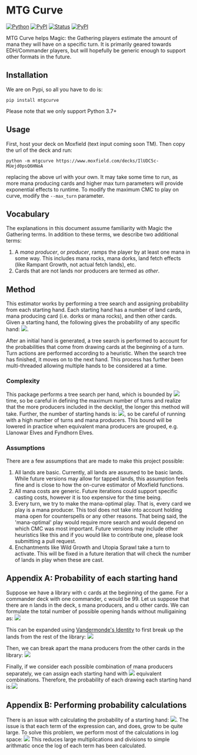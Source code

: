 # MTG Curve
[![Python](https://img.shields.io/pypi/l/mtgcurve.svg)](https://badge.fury.io/py/mtgcurve)
[![PyPI](https://img.shields.io/pypi/v/mtgcurve.svg)](https://badge.fury.io/py/mtgcurve)
[![Status](https://img.shields.io/pypi/status/mtgcurve.svg)](https://badge.fury.io/py/mtgcurve)
[![PyPI](https://img.shields.io/pypi/pyversions/mtgcurve.svg)](https://badge.fury.io/py/mtgcurve)

MTG Curve helps Magic: the Gathering players estimate the amount of mana they will have on a specific turn. It is primarily geared towards EDH/Commander players, but will hopefully be generic enough to support other formats in the future.

## Installation

We are on Pypi, so all you have to do is:
```
pip install mtgcurve
```
Please note that we only support Python 3.7+

## Usage

First, host your deck on Moxfield (text input coming soon TM). Then copy the url of the deck and run:
```
python -m mtgcurve https://www.moxfield.com/decks/IlUDC5c-MUejd0psQ6HNoA
```

replacing the above url with your own. It may take some time to run, as more mana producing cards and higher max turn parameters will provide exponential effects to runtime. To modify the maximum CMC to play on curve, modify the `--max_turn` parameter.

## Vocabulary

The explanations in this document assume familiarity with Magic the Gathering terms. In addition to these terms, we describe two additional terms:
1. A *mana producer*, or *producer*, ramps the player by at least one mana in some way. This includes mana rocks, mana dorks, land fetch effects (like Rampant Growth, not actual fetch lands), etc.
2. Cards that are not lands nor producers are termed as *other*.

## Method

This estimator works by performing a tree search and assigning probability from each starting hand. Each starting hand has a number of land cards, mana producing card (i.e. dorks or mana rocks), and then other cards. Given a starting hand, the following gives the probability of any specific hand:
<img src="https://render.githubusercontent.com/render/math?math={{\left|lands_{library}\right|}\choose {\left|lands_{hand}\right|}}{{\left|other_{library}\right|}\choose {\left|other_{hand}\right|}} / {{\left|cards_{library}\right|} \choose 7}">.

After an initial hand is generated, a tree search is performed to account for the probabilities that come from drawing cards at the beginning of a turn. Turn actions are performed according to a heuristic. When the search tree has finished, it moves on to the next hand. This process has further been multi-threaded allowing multiple hands to be considered at a time.

### Complexity

This package performs a tree search per hand, which is bounded by <img src="https://render.githubusercontent.com/render/math?math=O((\left|producers\right| %2B 2)^{turns})"> time, so be careful in defining the maximum number of turns and realize that the more producers included in the decklist, the longer this method will take. Further, the number of starting hands is: <img src="https://render.githubusercontent.com/render/math?math=\sum_{i=0}^7\sum_{j=0}^{7-i}{{\left|producers\right|} \choose j}\in O(|producers|^7)">, so be careful of running with a high number of turns and mana producers. This bound will be lowered in practice when equivalent mana producers are grouped, e.g. Llanowar Elves and Fyndhorn Elves.

### Assumptions

There are a few assumptions that are made to make this project possible:
1. All lands are basic. Currently, all lands are assumed to be basic lands. While future versions may allow for tapped lands, this assumption feels fine and is close to how the on-curve estimator of Moxfield functions.
2. All mana costs are generic. Future iterations could support specific casting costs, however it is too expensive for the time being.
3. Every turn, we try to make the mana-optimal play. That is, every card we play is a mana producer. This tool does not take into account holding mana open for counterspells or any other reasons. That being said, the 'mana-optimal' play would require more search and would depend on which CMC was most important. Future versions may include other heuristics like this and if you would like to contribute one, please look submitting a pull request.
4. Enchantments like Wild Growth and Utopia Sprawl take a turn to activate. This will be fixed in a future iteration that will check the number of lands in play when these are cast.

## Appendix A: Probability of each starting hand

Suppose we have a library with c cards at the beginning of the game. For a commander deck with one commander, c would be 99. Let us suppose that there are n lands in the deck, s mana producers, and u other cards. We can formulate the total number of possible opening hands without mulligaining as: <img src="https://render.githubusercontent.com/render/math?math={c \choose 7}={{n %2B s %2B u} \choose 7}">

This can be expanded using [Vandermonde's Identity](https://en.wikipedia.org/wiki/Vandermonde%27s_identity) to first break up the lands from the rest of the library:
<img src="https://render.githubusercontent.com/render/math?math={c \choose 7}={{n %2B s %2B u} \choose 7}=\sum_{i=0}^7{n\choose i}{{s %2B u}\choose {7-i}}">

Then, we can break apart the mana producers from the other cards in the library:
<img src="https://render.githubusercontent.com/render/math?math=\sum_{i=0}^7{n\choose i}{{s %2B u}\choose 7-i}=\sum_{i=0}^7\sum_{j=0}^{7-i}{n\choose i}{s\choose j}{u\choose {7-i-j}}">

Finally, if we consider each possible combination of mana producers separately, we can assign each starting hand with <img src="https://render.githubusercontent.com/render/math?math={n\choose i}{u\choose {7-i-j}}"> equivalent combinations. Therefore, the probability of each drawing each starting hand is:<img src="https://render.githubusercontent.com/render/math?math={n\choose i}{u\choose {7-i-j}} / {c \choose 7}">

## Appendix B: Performing probability calculations

There is an issue with calculating the probability of a starting hand:
<img src="https://render.githubusercontent.com/render/math?math={n\choose i}{u\choose {7-i-j}} / {c \choose 7}">.
The issue is that each term of the expression can, and does, grow to be quite large. To solve this problem, we perform most of the calculations in log space:
<img src="https://render.githubusercontent.com/render/math?math=\log\left({n\choose i}{u\choose {7-i-j}} / {c \choose 7}\right)=\log{n\choose i} %2B \log{u\choose {7-i-j}}-\log{c \choose 7}">
This reduces large multiplications and divisions to simple arithmatic once the log of each term has been calculated.
